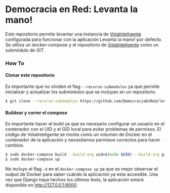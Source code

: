 # Democracia en Red: Levanta la mano!

Este repositorio permite levantar una instancia de [VotaInteligente](https://github.com/DemocraciaEnRed/votainteligente-portal-electoral) configurada para funcionar con la aplicación Levanta la mano! por defecto.
Se utiliza un docker-compose y el repositorio de [VotaInteligente](https://github.com/DemocraciaEnRed/votainteligente-portal-electoral) como un submódulo de GIT.

### How To

#### Clonar este repositorio
Es importante que no olviden el flag `--recurse-submodules` ya que permite inicializar y actualizar los submódulos que se incluyan en un repositorio.

```bash
$ git clone --recurse-submodules https://github.com/DemocraciaEnRed/levantalamano-docker
```

#### Buildear y correr el compose
Es importante hacer el build ya que es necesario configurar un usuario en el contenedor con el UID y el GID local para evitar problemas de permisos. El código de VotaInteligente se monta como un volumen de Docker en el contenedor de la aplicación y necesitamos permisos correctos para hacer cambios.

```bash
$ sudo docker-compose build --build-arg uid=$(echo $UID) --build-arg gid=$(echo $GID)
$ sudo docker-compose up
```

No incluyo el flag `-d` en el `docker-compose up` ya que es mejor observar el output de Docker para saber cuándo la aplicación ya esta accesible. Una vez que Django haya hechos los últimos tests, la aplicación estará disponible en http://127.0.0.1:8000.
